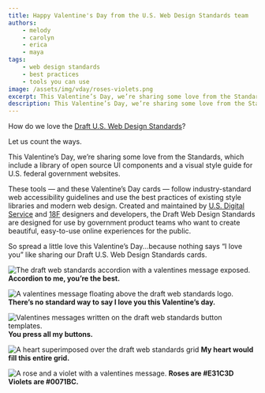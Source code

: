 ```yaml
---
title: Happy Valentine's Day from the U.S. Web Design Standards team
authors:
    - melody
    - carolyn
    - erica
    - maya
tags:
    - web design standards
    - best practices
    - tools you can use
image: /assets/img/vday/roses-violets.png
excerpt: This Valentine’s Day, we’re sharing some love from the Standards, which include a library of open source UI components and a visual style guide for U.S. federal government websites. These tools — and these Valentine’s Day cards — follow industry-standard web accessibility guidelines and use the best practices of existing style libraries and modern web design.
description: This Valentine’s Day, we’re sharing some love from the Standards, which include a library of open source UI components and a visual style guide for U.S. federal government websites.
---
```

How do we love the [Draft U.S. Web Design Standards](https://playbook.cio.gov/designstandards)?

Let us count the ways.

This Valentine’s Day, we’re sharing some love from the Standards, which include a library of open source UI components and a visual style guide for U.S. federal government websites.

These tools — and these Valentine’s Day cards — follow industry-standard web accessibility guidelines and use the best practices of existing style libraries and modern web design. Created and maintained by [U.S. Digital Service](https://obamawhitehouse.archives.gov/digital/united-states-digital-service) and [18F](https://18f.gsa.gov/) designers and developers, the Draft Web Design Standards are designed for use by government product teams who want to create beautiful, easy-to-use online experiences for the public.

So spread a little love this Valentine’s Day...because nothing says “I love you” like sharing our Draft U.S. Web Design Standards cards.

![The draft web standards accordion with a valentines message exposed.]({{site.baseurl}}/assets/img/vday/accordion.png)
**Accordion to me, you’re the best.**

![A valentines message floating above the draft web standards logo.]({{site.baseurl}}/assets/img/vday/no-standard-way.png)
**There’s no standard way to say I love you this Valentine’s day.**

![Valentines messages written on the draft web standards button templates.]({{site.baseurl}}/assets/img/vday/press-all-buttons.png)
**You press all my buttons.**

![A heart superimposed over the draft web standards grid]({{site.baseurl}}/assets/img/vday/entire-grid.png)
**My heart would fill this entire grid.**

![A rose and a violet with a valentines message.]({{site.baseurl}}/assets/img/vday/roses-violets.png)
**Roses are #E31C3D Violets are #0071BC.**
